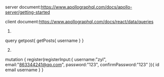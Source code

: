 server document:https://www.apollographql.com/docs/apollo-server/getting-started

client document:https://www.apollographql.com/docs/react/data/queries


1.
 query getpost{
  getPosts{
    username
  }
}

2.
mutation {
   register(registerInput:{
    username:"zyl",
    email:"863344241@qq.com",
    password:"123",
    confirmPassword:"123"
  }){
    id
    email
    username
  }
}